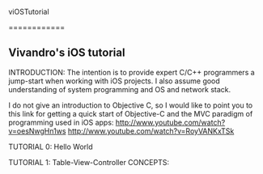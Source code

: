 viOSTutorial

============

Vivandro's iOS tutorial
-----------------------

INTRODUCTION:
The intention is to provide expert C/C++ programmers a jump-start when working with iOS projects. I also assume good understanding of system programming and OS and network stack.

I do not give an introduction to Objective C, so I would like to point you to this link for getting a quick start of Objective-C and the MVC paradigm of programming used in iOS apps:
http://www.youtube.com/watch?v=oesNwgHn1ws
http://www.youtube.com/watch?v=RoyVANKxTSk

TUTORIAL 0: Hello World


TUTORIAL 1: Table-View-Controller
CONCEPTS:

